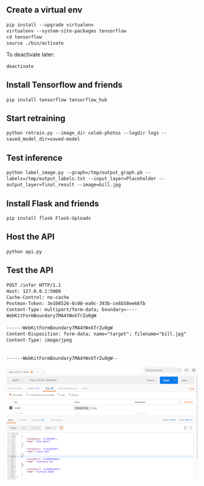## Create a virtual env
```
pip install --upgrade virtualenv
virtualenv --system-site-packages tensorflow
cd tensorflow
source ./bin/activate
```

To deactivate later:
```
deactivate
```

## Install Tensorflow and friends
```
pip install tensorflow tensorflow_hub
```

## Start retraining
```
python retrain.py --image_dir celeb-photos --logdir logs --saved_model_dir=saved-model
```

## Test inference
```
python label_image.py --graph=/tmp/output_graph.pb --labels=/tmp/output_labels.txt --input_layer=Placeholder --output_layer=final_result --image=bill.jpg
```
## Install Flask and friends
```
pip install flask Flask-Uploads
```

## Host the API
```
python api.py
```

## Test the API
```
POST /infer HTTP/1.1
Host: 127.0.0.1:5000
Cache-Control: no-cache
Postman-Token: 3e108526-8c08-ea9c-393b-ce8b58ee66fb
Content-Type: multipart/form-data; boundary=----WebKitFormBoundary7MA4YWxkTrZu0gW

------WebKitFormBoundary7MA4YWxkTrZu0gW
Content-Disposition: form-data; name="target"; filename="bill.jpg"
Content-Type: image/jpeg


------WebKitFormBoundary7MA4YWxkTrZu0gW--
```
![Testing the API in Postman](docs/Testing-the-API-in-Postman.png)